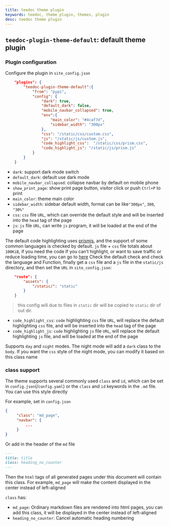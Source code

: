 ```yaml
---
title: teedoc theme plugin
keywords: teedoc, theme plugin, themes, plugin
desc: teedoc theme plugin
---
```



## `teedoc-plugin-theme-default`: default theme plugin


### Plugin configuration

Configure the plugin in `site_config.json`
```json
    "plugins": {
        "teedoc-plugin-theme-default":{
            "from": "pypi",
            "config": {
                "dark": true,
                "default_dark": false,
                "mobile_navbar_collapsed": true,
                "env":{
                    "main_color": "#4caf7d",
                    "sidebar_width": "300px"
                },
                "css": "/static/css/custom.css",
                "js": "/static/js/custom.js",
                "code_highlight_css":  "/static/css/prism.css",
                "code_highlight_js": "/static/js/prism.js"
            }
        }
    }
```

* `dark`: support dark mode switch
* `default_dark`: default use dark mode
* `mobile_navbar_collapsed`: collapse navbar by default on mobile phone
* `show_print_page`: show print page button, visitor click or push `Ctrl+P` to print
* `main_color`: theme main color
* `sidebar_width`: sidebar default width, format can be like`"300px"`, `300`, `"30%"`
* `css`: `css` file `URL`, which can override the default style and will be inserted into the `head` tag of the page
* `js`: `js` file `URL`, can write `js` program, it will be loaded at the end of the page

The default code highlighting uses [prismjs](https://prismjs.com/), and the support of some common languages ​​is checked by default. `js` file + `css` file totals about `100KiB`, if you need the code If you can’t highlight, or want to save traffic or reduce loading time, you can go to [here](https://prismjs.com/download.html#themes=prism-tomorrow&languages=markup+css+clike+javascript+bash+c+cpp+cmake+coffeescript+docker+go+ini+java+json+json5+kotlin+latex+less+lua+makefile+markdown+markup-templating+objectivec+php+powershell+python+jsx+tsx+ruby+rust+sass+scss+shell-session+sql+swift+textile+typescript+yaml&plugins=line-numbers+highlight-keywords+toolbar+copy-to-clipboard+match-braces) Check the default check and check the language and Function, finally get a `css` file and a `js` file in the `static/js` directory, and then set the `URL` in `site_config.json`:
```json
    "route": {
        "assets": {
            "/static/": "static"
        }
    }
```
> this config will due to files in `static` dir will be copied to `static` dir of out dir.

* `code_highlight_css`: `code` highlighting `css` file `URL`, will replace the default highlighting `css` file, and will be inserted into the `head` tag of the page
* `code_highlight_js`: `code` highlighting `js` file `URL`, will replace the default highlighting `js` file, and will be loaded at the end of the page

Supports `day` and `night` modes. The night mode will add a `dark` class to the `body`. If you want the `css` style of the night mode, you can modify it based on this class name

### class support

The theme supports several commonly used `class` and `id`, which can be set in `config.json`(/`config.yaml`) or the `class` and `id` keywords in the `.md` file. You can use this style directly

For example, set in `config.json`
```json
{
     "class": "md_page",
     "navbar": {
         ...
     }
}
```

Or add in the header of the `md` file
```markdown
---
title: title
class: heading_no_counter
---
```

Then the `html` tags of all generated pages under this document will contain this class. For example, `md_page` will make the content displayed in the center instead of left-aligned

`class` has:
* `md_page`: Ordinary markdown files are rendered into html pages, you can add this class, it will be displayed in the center instead of left-aligned
* `heading_no_counter`: Cancel automatic heading numbering

